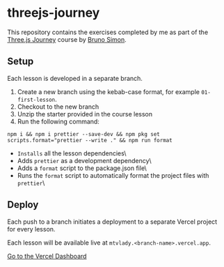 # threejs-journey

This repository contains the exercises completed by me as part of the [Three.js Journey](https://threejs-journey.com) course by [Bruno Simon](https://bruno-simon.com).


## Setup

Each lesson is developed in a separate branch.
1. Create a new branch using the kebab-case format, for example `01-first-lesson`.
2. Checkout to the new branch
3. Unzip the starter provided in the course lesson
4. Run the following command:
```
npm i && npm i prettier --save-dev && npm pkg set scripts.format="prettier --write ." && npm run format
```
- `Installs` all the lesson dependencies\
- Adds `prettier` as a development dependency\
- Adds a `format` script to the package.json file\
- Runs the `format` script to automatically format the project files with `prettier`\

## Deploy

Each push to a branch initiates a deployment to a separate Vercel project for every lesson.

Each lesson will be available live at `mtvlady.<branch-name>.vercel.app`.

[Go to the Vercel Dashboard](https://vercel.com/login?next=%2Fdammafras-projects)
